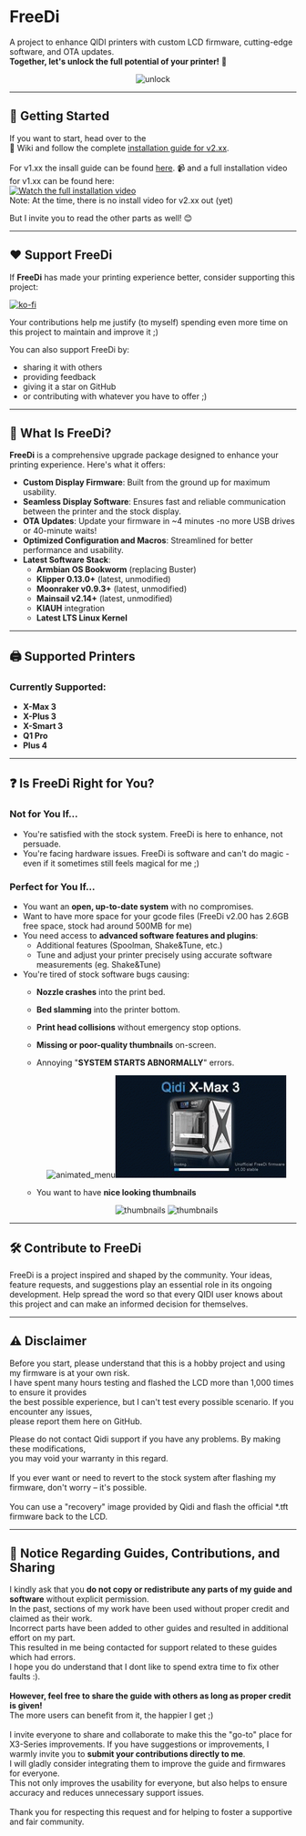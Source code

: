 # FreeDi
A project to enhance QIDI printers with custom LCD firmware, cutting-edge software, and OTA updates.<br>
**Together, let's unlock the full potential of your printer!** 🎉

<p align="center">
  <img src="https://github.com/user-attachments/assets/745a7b53-ab59-433f-a441-291efb53926c" alt="unlock">
</p>

---

## 🚀 Getting Started

If you want to start, head over to the<br>
📖 Wiki and follow the complete [installation guide for v2.xx](https://github.com/Phil1988/FreeDi/wiki/Introduction). <br><br>
For v1.xx the insall guide can be found [here](https://github.com/Phil1988/FreeDi/wiki/Installation-guide).
📹 and a full installation video for v1.xx can be found here:<br>
[![Watch the full installation video](https://github.com/user-attachments/assets/fc1f052f-41e3-47b8-9be0-ed7ee0514c12)](https://www.youtube.com/watch?v=_ZmSTJBWUus) <br>
Note: At the time, there is no install video for v2.xx out (yet)

But I invite you to read the other parts as well! 😊

---

## ❤️ Support FreeDi

If **FreeDi** has made your printing experience better, consider supporting this project:

[![ko-fi](https://ko-fi.com/img/githubbutton_sm.svg)](https://ko-fi.com/B0B4V3TJ6)

Your contributions help me justify (to myself) spending even more time on this project to maintain and improve it ;) <br>

You can also support FreeDi by:<br>
- sharing it with others<br>
- providing feedback<br>
- giving it a star on GitHub<br> 
- or contributing with whatever you have to offer ;)

---

##  🔎 What Is FreeDi?

**FreeDi** is a comprehensive upgrade package designed to enhance your printing experience. Here's what it offers:

- **Custom Display Firmware**: Built from the ground up for maximum usability.
- **Seamless Display Software**: Ensures fast and reliable communication between the printer and the stock display.
- **OTA Updates**: Update your firmware in ~4 minutes -no more USB drives or 40-minute waits!
- **Optimized Configuration and Macros**: Streamlined for better performance and usability.
- **Latest Software Stack**:
  - **Armbian OS Bookworm** (replacing Buster)
  - **Klipper 0.13.0+** (latest, unmodified)
  - **Moonraker v0.9.3+** (latest, unmodified)
  - **Mainsail v2.14+** (latest, unmodified)
  - **KIAUH** integration
  - **Latest LTS Linux Kernel**

---

## 🖨️ Supported Printers

### Currently Supported:
- **X-Max 3**
- **X-Plus 3**
- **X-Smart 3**
- **Q1 Pro**
- **Plus 4**

---

## ❓ Is FreeDi Right for You?

### **Not for You If...**
- You're satisfied with the stock system. FreeDi is here to enhance, not persuade.
- You're facing hardware issues. FreeDi is software and can't do magic - even if it sometimes still feels magical for me ;)

### **Perfect for You If...**
- You want an **open, up-to-date system** with no compromises.
- Want to have more space for your gcode files (FreeDi v2.00 has 2.6GB free space, stock had around 500MB for me)
- You need access to **advanced software features and plugins**:
  - Additional features (Spoolman, Shake&Tune, etc.)
  - Tune and adjust your printer precisely using accurate software measurements (eg. Shake&Tune)
- You're tired of stock software bugs causing:
  - **Nozzle crashes** into the print bed.
  - **Bed slamming** into the printer bottom.
  - **Print head collisions** without emergency stop options.
  - **Missing or poor-quality thumbnails** on-screen.
  - Annoying "**SYSTEM STARTS ABNORMALLY**" errors.

    <p align="center">
      <img src="https://github.com/user-attachments/assets/a98c5b18-c3e9-48b0-a21b-7799c58e283e" alt="animated_menu"><img src="https://github.com/Phil1988/FreeDi/blob/master/animation.gif" alt="animated_menu">
    </p>
  - You want to have **nice looking thumbnails**
    <p align="center">
      <img src="https://github.com/user-attachments/assets/ede5aa17-d846-4368-9d28-f3c54d67b8fa" alt="thumbnails"> <img src="https://github.com/user-attachments/assets/e8a632de-2093-47ba-9bf1-003bb99845d6" alt="thumbnails">
    </p>



---

## 🛠️ Contribute to FreeDi

FreeDi is a project inspired and shaped by the community. Your ideas, feature requests, and suggestions play an essential role in its ongoing development. Help spread the word so that every QIDI user knows about this project and can make an informed decision for themselves.

---

## ⚠️ Disclaimer

Before you start, please understand that this is a hobby project and using my firmware is at your own risk.  
I have spent many hours testing and flashed the LCD more than 1,000 times to ensure it provides <br/>
the best possible experience, but I can't test every possible scenario. If you encounter any issues,<br/>
please report them here on GitHub.

Please do not contact Qidi support if you have any problems. By making these modifications,<br/> 
you may void your warranty in this regard.<br/>  
If you ever want or need to revert to the stock system after flashing my firmware, don't worry – it's possible.<br/>  
You can use a "recovery" image provided by Qidi and flash the official *.tft firmware back to the LCD.


---

## 📢 Notice Regarding Guides, Contributions, and Sharing

I kindly ask that you **do not copy or redistribute any parts of my guide and software** without explicit permission.<br/>
In the past, sections of my work have been used without proper credit and claimed as their work.<br/>
Incorrect parts have been added to other guides and resulted in additional effort on my part.<br/>
This resulted in me being contacted for support related to these guides which had errors.<br/>
I hope you do understand that I dont like to spend extra time to fix other faults :).<br/>
<br/>
**However, feel free to share the guide with others as long as proper credit is given!**<br/>
The more users can benefit from it, the happier I get ;)<br/>
<br/>
I invite everyone to share and collaborate to make this the "go-to" place for X3-Series improvements.
If you have suggestions or improvements, I warmly invite you to **submit your contributions directly to me**.<br/>
I will gladly consider integrating them to improve the guide and firmwares for everyone.<br/>
This not only improves the usability for everyone, but also helps to ensure accuracy and reduces unnecessary support issues.<br/>
<br/>
Thank you for respecting this request and for helping to foster a supportive and fair community.<br/>
<br/><br/>
